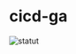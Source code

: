 # cicd-ga


![statut](https://github.com/SandRatiaray/cicd-ga/actions/workflows/main.yml/badge.svg?event=push&branch=main)